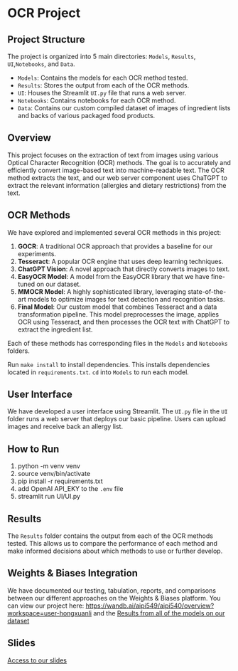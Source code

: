 # OCR Project

## Project Structure
The project is organized into 5 main directories: `Models`, `Results`, `UI`,`Notebooks`, and `Data`.

- `Models`: Contains the models for each OCR method tested.
- `Results`: Stores the output from each of the OCR methods.
- `UI`: Houses the Streamlit `UI.py` file that runs a web server.
- `Notebooks`: Contains notebooks for each OCR method.
- `Data`: Contains our custom compiled dataset of images of ingredient lists and backs of various packaged food products.

## Overview
This project focuses on the extraction of text from images using various Optical Character Recognition (OCR) methods. The goal is to accurately and efficiently convert image-based text into machine-readable text. The OCR method extracts the text, and our web server component uses ChaTGPT to extract the relevant information (allergies and dietary restrictions) from the text.

## OCR Methods
We have explored and implemented several OCR methods in this project:

1. **GOCR**: A traditional OCR approach that provides a baseline for our experiments.
2. **Tesseract**: A popular OCR engine that uses deep learning techniques.
3. **ChatGPT Vision**: A novel approach that directly converts images to text.
4. **EasyOCR Model**: A model from the EasyOCR library that we have fine-tuned on our dataset.
5. **MMOCR Model**: A highly sophisticated library, leveraging state-of-the-art models to optimize images for text detection and recognition tasks.
6. **Final Model**: Our custom model that combines Tesseract and a data transformation pipeline. This model preprocesses the image, applies OCR using Tesseract, and then processes the OCR text with ChatGPT to extract the ingredient list.

Each of these methods has corresponding files in the `Models` and `Notebooks` folders.

Run `make install` to install dependencies. This installs dependencies located in `requirements.txt`. `cd` into `Models` to run each model.

## User Interface
We have developed a user interface using Streamlit. The `UI.py` file in the `UI` folder runs a web server that deploys our basic pipeline. Users can upload images and receive back an allergy list.

## How to Run
1. python -m venv venv
2. source venv/bin/activate
3. pip install -r requirements.txt
4. add OpenAI API_EKY to the `.env` file
5. streamlit run UI/UI.py


## Results
The `Results` folder contains the output from each of the OCR methods tested. This allows us to compare the performance of each method and make informed decisions about which methods to use or further develop.

## Weights & Biases Integration
We have documented our testing, tabulation, reports, and comparisons between our different approaches on the Weights & Biases platform. You can view our project here: https://wandb.ai/aipi549/aipi540/overview?workspace=user-hongxuanli and the [Results from all of the models on our dataset](https://wandb.ai/aipi549/aipi540/reports/OCR-BenchMark--Vmlldzo2ODEwMjU2?accessToken=rr7c538ke1glhoocgq9zc1c12mxwon7i4rrqojrpef8hm7m6nfzh3s2u7f3f6q61)

## Slides
[Access to our slides](https://docs.google.com/presentation/d/15MNsctdNaPQHyF_QeDA81SoFeIv6plIoP98E4iScOr0/edit?usp=sharing)
